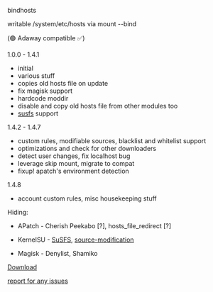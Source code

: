 bindhosts

writable /system/etc/hosts via mount --bind

(🟢 Adaway compatible ✅)
  
  1.0.0 - 1.4.1
   - initial
   - various stuff
   - copies old hosts file on update
   - fix magisk support
   - hardcode moddir
   - disable and copy old hosts file from other modules too
   - [susfs](https://gitlab.com/simonpunk/susfs4ksu) support

  1.4.2 - 1.4.7
   - custom rules, modifiable sources, blacklist and whitelist support
   - optimizations and check for other downloaders
   - detect user changes, fix localhost bug
   - leverage skip mount, migrate to compat
   - fixup! apatch's environment detection

  1.4.8
   - account custom rules, misc housekeeping stuff


Hiding: 

  - APatch - Cherish Peekabo [?], hosts_file_redirect [?]

  - KernelSU - [SuSFS](https://gitlab.com/simonpunk/susfs4ksu), [source-modification](https://github.com/tiann/KernelSU/commit/2b2b0733d7c57324b742c017c302fc2c411fe0eb)

  - Magisk - Denylist, Shamiko


  
[Download](https://raw.githubusercontent.com/backslashxx/bindhosts/compat/module.zip)

[report for any issues](https://github.com/backslashxx/bindhosts/issues)


